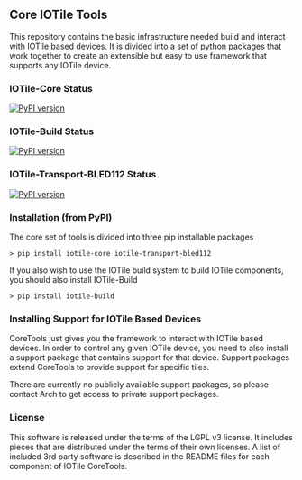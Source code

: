 ## Core IOTile Tools

This repository contains the basic infrastructure needed build and interact with 
IOTile based devices.  It is divided into a set of python packages that work 
together to create an extensible but easy to use framework that supports any 
IOTile device.

### IOTile-Core Status

[![PyPI version](https://badge.fury.io/py/iotile-core.svg)](https://badge.fury.io/py/iotile-core)

### IOTile-Build Status

[![PyPI version](https://badge.fury.io/py/iotile-build.svg)](https://badge.fury.io/py/iotile-build)

### IOTile-Transport-BLED112 Status

[![PyPI version](https://badge.fury.io/py/iotile-transport-bled112.svg)](https://badge.fury.io/py/iotile-transport-bled112)

### Installation (from PyPI)

The core set of tools is divided into three pip installable packages

```shell
> pip install iotile-core iotile-transport-bled112
```

If you also wish to use the IOTile build system to build IOTile components, you
should also install IOTile-Build

```shell
> pip install iotile-build
```

### Installing Support for IOTile Based Devices

CoreTools just gives you the framework to interact with IOTile based devices. 
In order to control any given IOTile device, you need to also install a support
package that contains support for that device.  Support packages extend CoreTools
to provide support for specific tiles.  

There are currently no publicly available support packages, so please contact
Arch to get access to private support packages.

### License

This software is released under the terms of the LGPL v3 license.  It includes
pieces that are distributed under the terms of their own licenses.  A list of 
included 3rd party software is described in the README files for each component
of IOTile CoreTools.